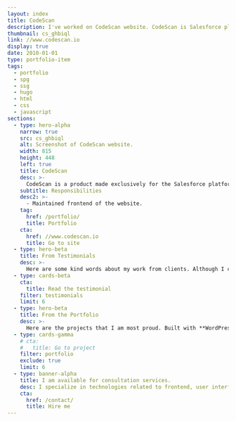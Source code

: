 ```yaml
---
layout: index
title: CodeScan
description: I've worked on CodeScan website. CodeScan is Salesforce platform product whose code analysis solution provides total visibility into Salesforce code health.
thumbnail: cs_ghbiql
link: //www.codescan.io
display: true
date: 2010-01-01
type: portfolio-item
tags:
  - portfolio
  - spg
  - ssg
  - hugo
  - html
  - css
  - javascript
sections:
  - type: hero-alpha
    narrow: true
    src: cs_ghbiql
    alt: Screenshot of CodeScan website.
    width: 815
    height: 448
    left: true
    title: CodeScan
    desc: >-
      CodeScan is a product made exclusively for the Salesforce platform. CodeScan’s code analysis solutions helps provide total visibility into Salesforce code health.
    subtitle: Responsibilities
    desc2: >-
      - Maintained frontend of the website.
    tag:
      href: /portfolio/
      title: Portfolio
    cta:
      href: //www.codescan.io
      title: Go to site
  - type: hero-beta
    title: From Testimonials
    desc: >-
      Here are some kind words about my work from clients. Although I collaborated with clients from more than 10 countries, most of them come from **The United States**.
  - type: cards-beta
    cta:
      title: Read the testimonial
    filter: testimonials
    limit: 6
  - type: hero-beta
    title: From the Portfolio
    desc: >-
      Here are the projects that I am most proud. Built with **WordPress**, **Shopify**, **Jekyll**, and **Hugo**, among others.
  - type: cards-gamma
    # cta:
    #   title: Go to project
    filter: portfolio
    exclude: true
    limit: 6
  - type: banner-alpha
    title: I am available for consultation services.
    desc: I specialize in technologies related to frontend, user interface, and website development.
    cta:
      href: /contact/
      title: Hire me
---
```

